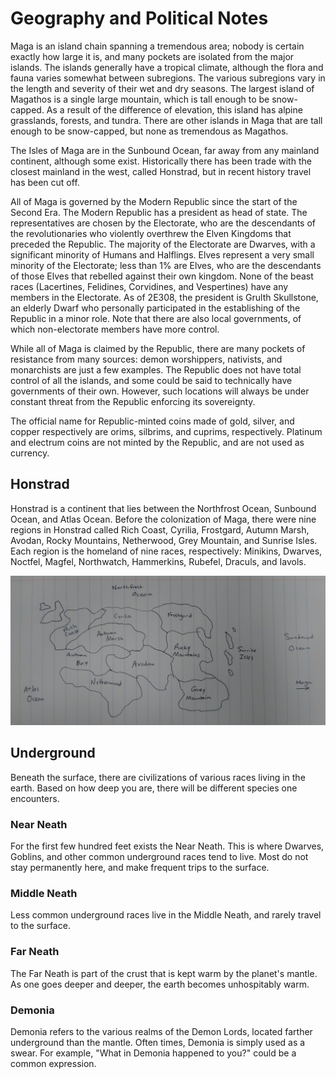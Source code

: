 Geography and Political Notes
=============================
Maga is an island chain spanning a tremendous area; nobody is certain exactly how large it is, and many pockets are isolated from the major islands. The islands generally have a tropical climate, although the flora and fauna varies somewhat between subregions. The various subregions vary in the length and severity of their wet and dry seasons. The largest island of Magathos is a single large mountain, which is tall enough to be snow-capped. As a result of the difference of elevation, this island has alpine grasslands, forests, and tundra. There are other islands in Maga that are tall enough to be snow-capped, but none as tremendous as Magathos.

The Isles of Maga are in the Sunbound Ocean, far away from any mainland continent, although some exist. Historically there has been trade with the closest mainland in the west, called Honstrad, but in recent history travel has been cut off.

All of Maga is governed by the Modern Republic since the start of the Second Era. The Modern Republic has a president as head of state. The representatives are chosen by the Electorate, who are the descendants of the revolutionaries who violently overthrew the Elven Kingdoms that preceded the Republic. The majority of the Electorate are Dwarves, with a significant minority of Humans and Halflings. Elves represent a very small minority of the Electorate; less than 1% are Elves, who are the descendants of those Elves that rebelled against their own kingdom. None of the beast races (Lacertines, Felidines, Corvidines, and Vespertines) have any members in the Electorate. As of 2E308, the president is Grulth Skullstone, an elderly Dwarf who personally participated in the establishing of the Republic in a minor role. Note that there are also local governments, of which non-electorate members have more control.

While all of Maga is claimed by the Republic, there are many pockets of resistance from many sources: demon worshippers, nativists, and monarchists are just a few examples. The Republic does not have total control of all the islands, and some could be said to technically have governments of their own. However, such locations will always be under constant threat from the Republic enforcing its sovereignty.

The official name for Republic-minted coins made of gold, silver, and copper respectively are orims, silbrims, and cuprims, respectively. Platinum and electrum coins are not minted by the Republic, and are not used as currency.

Honstrad
--------
Honstrad is a continent that lies between the Northfrost Ocean, Sunbound Ocean, and Atlas Ocean. Before the colonization of Maga, there were nine regions in Honstrad called Rich Coast, Cyrilia, Frostgard, Autumn Marsh, Avodan, Rocky Mountains, Netherwood, Grey Mountain, and Sunrise Isles. Each region is the homeland of nine races, respectively: Minikins, Dwarves, Noctfel, Magfel, Northwatch, Hammerkins, Rubefel, Draculs, and Iavols.

![honstrad.png](honstrad.png)

Underground
-----------
Beneath the surface, there are civilizations of various races living in the earth. Based on how deep you are, there will be different species one encounters.

### Near Neath

For the first few hundred feet exists the Near Neath. This is where Dwarves, Goblins, and other common underground races tend to live. Most do not stay permanently here, and make frequent trips to the surface.

### Middle Neath

Less common underground races live in the Middle Neath, and rarely travel to the surface.

### Far Neath

The Far Neath is part of the crust that is kept warm by the planet's mantle. As one goes deeper and deeper, the earth becomes unhospitably warm.

### Demonia

Demonia refers to the various realms of the Demon Lords, located farther underground than the mantle. Often times, Demonia is simply used as a swear. For example, "What in Demonia happened to you?" could be a common expression.
